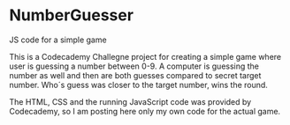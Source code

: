 # NumberGuesser
JS code for a  simple game

This is a Codecademy Challegne project for creating a simple game where user is guessing a number between 0-9.
A computer is guessing the number as well and then are both guesses compared to secret target number. Who´s guess was closer to the target number, wins the round.

The HTML, CSS and the running JavaScript code was provided by Codecademy, so I am posting here only my own code for the actual game.
